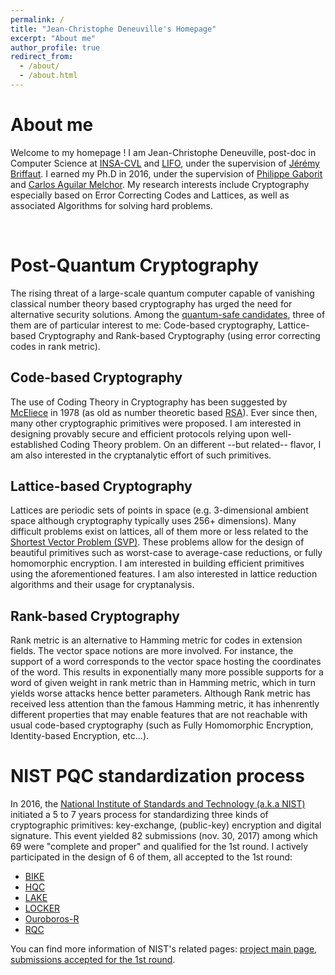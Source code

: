 ```yaml
---
permalink: /
title: "Jean-Christophe Deneuville's Homepage"
excerpt: "About me"
author_profile: true
redirect_from: 
  - /about/
  - /about.html
---
```


About me
======
Welcome to my homepage ! I am Jean-Christophe Deneuville, post-doc in Computer Science at [INSA-CVL](http://www.insa-centrevaldeloire.fr/fr/) and [LIFO](https://www.univ-orleans.fr/lifo/), under the supervision of [Jérémy Briffaut](https://www.univ-orleans.fr/lifo/pageperso.php?lang=fr&id=63). I earned my Ph.D in 2016, under the supervision of [Philippe Gaborit](http://www.unilim.fr/pages_perso/philippe.gaborit/) and [Carlos Aguilar Melchor](http://www.irit.fr/spip.php?page=annuaire&code=8292). My research interests include Cryptography especially based on Error Correcting Codes and Lattices, as well as associated Algorithms for solving hard problems.

<br/>

Post-Quantum Cryptography
======
The rising threat of a large-scale quantum computer capable of vanishing classical number theory based cryptography has urged the need for alternative security solutions. Among the [quantum-safe candidates](https://en.wikipedia.org/wiki/Post-quantum_cryptography), three of them are of particular interest to me: Code-based cryptography, Lattice-based Cryptography and Rank-based Cryptography (using error correcting codes in rank metric).

Code-based Cryptography
------
The use of Coding Theory in Cryptography has been suggested by [McEliece](https://en.wikipedia.org/wiki/McEliece_cryptosystem) in 1978 (as old as number theoretic based [RSA](https://en.wikipedia.org/wiki/RSA_(cryptosystem))). Ever since then, many other cryptographic primitives were proposed. I am interested in designing provably secure and efficient protocols relying upon well-established Coding Theory problem. On an different --but related-- flavor, I am also interested in the cryptanalytic effort of such primitives.

Lattice-based Cryptography
------
Lattices are periodic sets of points in space (e.g. 3-dimensional ambient space although cryptography typically uses 256+ dimensions). Many difficult problems exist on lattices, all of them more or less related to the [Shortest Vector Problem (SVP)](https://en.wikipedia.org/wiki/Lattice_problem). These problems allow for the design of beautiful primitives such as worst-case to average-case reductions, or fully homomorphic encryption. I am interested in building efficient primitives using the aforementioned features. I am also interested in lattice reduction algorithms and their usage for cryptanalysis.

Rank-based Cryptography
------
Rank metric is an alternative to Hamming metric for codes in extension fields. The vector space notions are more involved. For instance, the support of a word corresponds to the vector space hosting the coordinates of the word. This results in exponentially many more possible supports for a word of given weight in rank metric than in Hamming metric, which in turn yields worse attacks hence better parameters. 
Although Rank metric has received less attention than the famous Hamming metric, it has inhenrently different properties that may enable features that are not reachable with usual code-based cryptography (such as Fully Homomorphic Encryption, Identity-based Encryption, etc...). 

NIST PQC standardization process 
======
In 2016, the [National Institute of Standards and Technology (a.k.a NIST)](https://www.nist.gov/) initiated a 5 to 7 years process for standardizing three kinds of cryptographic primitives: key-exchange, (public-key) encryption and digital signature. This event yielded 82 submissions (nov. 30, 2017) among which 69 were "complete and proper" and qualified for the 1st round. I actively participated in the design of 6 of them, all accepted to the 1st round:
* [BIKE](http://bikesuite.org/)
* [HQC](https://pqc-hqc.org/)
* [LAKE](http://nicolas-aragon.fr/lake/)
* [LOCKER](http://nicolas-aragon.fr/locker/)
* [Ouroboros-R](https://pqc-ouroborosr.org/)
* [RQC](https://pqc-rqc.org/)

You can find more information of NIST's related pages: [project main page](https://csrc.nist.gov/projects/post-quantum-cryptography), [submissions accepted for the 1st round](https://csrc.nist.gov/Projects/Post-Quantum-Cryptography/Round-1-Submissions).
